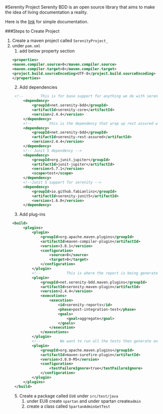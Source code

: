 #Serenity Project
Serenity BDD is an open source library that aims to make the idea of living documentation a reality.

Here is the [link](https://serenity-bdd.github.io/theserenitybook/latest/index.html) for simple documentation.

###Steps to Create Project
1. Create a maven project called `SerenityProject_`
2. under `pom.xml`
   1. add below property section
   ```xml
   <properties>
   <maven.compiler.source>8</maven.compiler.source>
   <maven.compiler.target>8</maven.compiler.target>
   <project.build.sourceEncoding>UTF-8</project.build.sourceEncoding>
   </properties>
   ```
   2. Add dependencies
   ```xml
    <!--        This is for base support for anything we do with serenity-->
        <dependency>
            <groupId>net.serenity-bdd</groupId>
            <artifactId>serenity-core</artifactId>
            <version>2.4.4</version>
        </dependency>
        <!--        this is the dependency that wrap up rest assured with additional serenity support-->
        <dependency>
            <groupId>net.serenity-bdd</groupId>
            <artifactId>serenity-rest-assured</artifactId>
            <version>2.4.4</version>
        </dependency>
        <!-- Junit 5 dependency -->
        <dependency>
            <groupId>org.junit.jupiter</groupId>
            <artifactId>junit-jupiter</artifactId>
            <version>5.7.1</version>
            <scope>test</scope>
        </dependency>
        <!--Junit 5 support for serenity -->
        <dependency>
            <groupId>io.github.fabianlinz</groupId>
            <artifactId>serenity-junit5</artifactId>
            <version>1.6.0</version>
        </dependency>
   ```
   3. Add plug-ins
   ```xml
   <build>
        <plugins>
            <plugin>
                <groupId>org.apache.maven.plugins</groupId>
                <artifactId>maven-compiler-plugin</artifactId>
                <version>3.8.1</version>
                <configuration>
                    <source>8</source>
                    <target>8</target>
                </configuration>
            </plugin>
            <!--            This is where the report is being generated after the test run -->
            <plugin>
                <groupId>net.serenity-bdd.maven.plugins</groupId>
                <artifactId>serenity-maven-plugin</artifactId>
                <version>2.4.4</version>
                <executions>
                    <execution>
                        <id>serenity-reports</id>
                        <phase>post-integration-test</phase>
                        <goals>
                            <goal>aggregate</goal>
                        </goals>
                    </execution>
                </executions>
            </plugin>
            <!--         We want to run all the tests then generate one report -->
            <plugin>
                <groupId>org.apache.maven.plugins</groupId>
                <artifactId>maven-surefire-plugin</artifactId>
                <version>3.0.0-M5</version>
                <configuration>
                    <testFailureIgnore>true</testFailureIgnore>
                </configuration>
            </plugin>
        </plugins>
    </build>
   ```
   5. Create a package called `EU8` under `src/test/java`
      1. under EU8 create `spartan` and under spartan create`admin`
      2. create a class called `SpartanAdminGetTest`